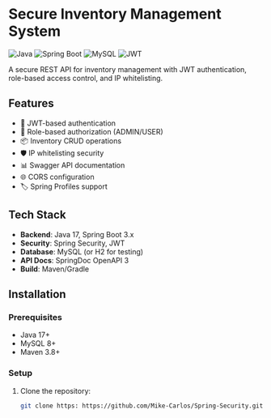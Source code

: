# Secure Inventory Management System

![Java](https://img.shields.io/badge/java-%23ED8B00.svg?style=for-the-badge&logo=openjdk&logoColor=white)
![Spring Boot](https://img.shields.io/badge/Spring_Boot-6DB33F?style=for-the-badge&logo=spring&logoColor=white)
![MySQL](https://img.shields.io/badge/mysql-%2300f.svg?style=for-the-badge&logo=mysql&logoColor=white)
![JWT](https://img.shields.io/badge/JWT-black?style=for-the-badge&logo=JSON%20web%20tokens)

A secure REST API for inventory management with JWT authentication, role-based access control, and IP whitelisting.

## Features

- 🔐 JWT-based authentication
- 👥 Role-based authorization (ADMIN/USER)
- 📦 Inventory CRUD operations
- 🛡️ IP whitelisting security
- 📊 Swagger API documentation
- 🌐 CORS configuration
- 🏷️ Spring Profiles support

## Tech Stack

- **Backend**: Java 17, Spring Boot 3.x
- **Security**: Spring Security, JWT
- **Database**: MySQL (or H2 for testing)
- **API Docs**: SpringDoc OpenAPI 3
- **Build**: Maven/Gradle

## Installation

### Prerequisites
- Java 17+
- MySQL 8+
- Maven 3.8+

### Setup
1. Clone the repository:
   ```bash
   git clone https: https://github.com/Mike-Carlos/Spring-Security.git
